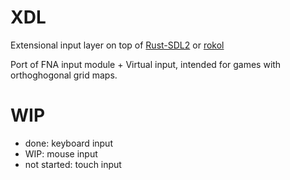 # XDL

Extensional input layer on top of [Rust-SDL2](https://github.com/Rust-SDL2/rust-sdl2) or [rokol](https://github.com/toyboot4e/rokol)

Port of FNA input module + Virtual input, intended for games with orthoghogonal grid maps.

# WIP

* done: keyboard input
* WIP: mouse input
* not started: touch input
